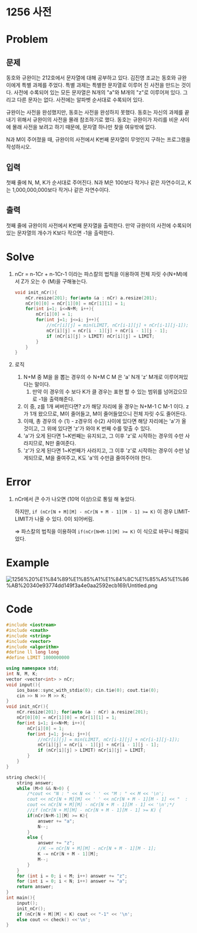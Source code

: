 # 1256 사전

# Problem

## 문제

동호와 규완이는 212호에서 문자열에 대해 공부하고 있다. 김진영 조교는 동호와 규완이에게 특별 과제를 주었다. 특별 과제는 특별한 문자열로 이루어 진 사전을 만드는 것이다. 사전에 수록되어 있는 모든 문자열은 N개의 "a"와 M개의 "z"로 이루어져 있다. 그리고 다른 문자는 없다. 사전에는 알파벳 순서대로 수록되어 있다.

규완이는 사전을 완성했지만, 동호는 사전을 완성하지 못했다. 동호는 자신의 과제를 끝내기 위해서 규완이의 사전을 몰래 참조하기로 했다. 동호는 규완이가 자리를 비운 사이에 몰래 사전을 보려고 하기 때문에, 문자열 하나만 찾을 여유밖에 없다.

N과 M이 주어졌을 때, 규완이의 사전에서 K번째 문자열이 무엇인지 구하는 프로그램을 작성하시오.

## 입력

첫째 줄에 N, M, K가 순서대로 주어진다. N과 M은 100보다 작거나 같은 자연수이고, K는 1,000,000,000보다 작거나 같은 자연수이다.

## 출력

첫째 줄에 규완이의 사전에서 K번째 문자열을 출력한다. 만약 규완이의 사전에 수록되어 있는 문자열의 개수가 K보다 작으면 -1을 출력한다.

# Solve

1. nCr = n-1Cr + n-1Cr-1 이라는 파스칼의 법칙을 이용하여 전체 자릿 수(N+M)에서 Z가 오는 수 (M)을 구해놓는다.

    ```cpp
    void init_nCr(){
        nCr.resize(201); for(auto &a : nCr) a.resize(201);
        nCr[0][0] = nCr[1][0] = nCr[1][1] = 1;
        for(int i=1; i<=N+M; i++){
            nCr[i][0] = 1;
            for(int j=1; j<=i; j++){
                //nCr[i][j] = min(LIMIT, nCr[i-1][j] + nCr[i-1][j-1]);
                nCr[i][j] = nCr[i - 1][j] + nCr[i - 1][j - 1];
                if (nCr[i][j] > LIMIT) nCr[i][j] = LIMIT;
            }
        }
    }
    ```

2. 로직
    1. N+M 중 M을 을 뽑는 경우의 수  N+M C M 은 'a' N개 'z' M개로 이루어져있다는 말이다.
        1. 만약 이 경우의 수 보다 K가 클 경우는 표현 할 수 있는 범위를 넘어갔으므로 -1을 출력해준다.
    2. 이 중, z를 1개 써버린다면? z가 해당 자리에 올 경우는 N+M-1 C M-1 이다. z가 1개 왔으므로, M이 줄어들고, M이 줄어들었으니 전체 자릿 수도 줄어든다.
    3. 이때, 총 경우의 수 (1) - z경우의 수(2)  사이에 있다면 해당 자리에는 'a'가 올 것이고, 그 위에 있다면 'z'가 와야 K  번째 수를 맞출 수 있다.
    4. 'a'가 오게 된다면 1~K번째는 유지되고, 그 이후 'z'로 시작하는 경우의 수만 사라지므로, N만 줄여준다.
    5. 'z'가 오게 된다면 1~K번째가 사라지고, 그 이후 'z'로 시작하는 경우이 수만 남게되므로, M을 줄여주고, K도 'a'의 수만큼 줄여주어야 한다. 

# Error

1. nCr에서 큰 수가 나오면 (10억 이상)으로 통일 해 놓았다.

    하지만, `if (nCr[N + M][M] - nCr[N + M - 1][M - 1] >= K)` 이 경우 LIMIT-LIMIT가 나올 수 있다. 0이 되어버림.

    ⇒ 파스칼의 법칙을 이용하여 `if(nCr[N+M-1][M] >= K)` 이 식으로 바꾸니 해결되었다.

# Example

![1256%20%E1%84%89%E1%85%A1%E1%84%8C%E1%85%A5%E1%86%AB%20340e93774dd149f3a4e0aa2592ecb169/Untitled.png](1256%20%E1%84%89%E1%85%A1%E1%84%8C%E1%85%A5%E1%86%AB%20340e93774dd149f3a4e0aa2592ecb169/Untitled.png)

# Code

```cpp
#include <iostream>
#include <cmath>
#include <string>
#include <vector>
#include <algorithm>
#define ll long long
#define LIMIT 1000000000

using namespace std;
int N, M, K;
vector <vector<int> > nCr;
void input(){
    ios_base::sync_with_stdio(0); cin.tie(0); cout.tie(0);
    cin >> N >> M >> K;
}
void init_nCr(){
    nCr.resize(201); for(auto &a : nCr) a.resize(201);
    nCr[0][0] = nCr[1][0] = nCr[1][1] = 1;
    for(int i=1; i<=N+M; i++){
        nCr[i][0] = 1;
        for(int j=1; j<=i; j++){
            //nCr[i][j] = min(LIMIT, nCr[i-1][j] + nCr[i-1][j-1]);
            nCr[i][j] = nCr[i - 1][j] + nCr[i - 1][j - 1];
            if (nCr[i][j] > LIMIT) nCr[i][j] = LIMIT;
        }
    }
}

string check(){
    string answer;
    while (M>0 && N>0) {
        /*cout << "N : " << N << ' ' << "M : " << M << '\n';
        cout << nCr[N + M][M] << ' ' << nCr[N + M - 1][M - 1] << "  :  " << K << '\n';
        cout << nCr[N + M][M] - nCr[N + M - 1][M - 1] << '\n';*/
        //if (nCr[N + M][M] - nCr[N + M - 1][M - 1] >= K) {
        if(nCr[N+M-1][M] >= K){
            answer += "a";
            N--;
        }
        else {
            answer += "z";
            //K -= nCr[N + M][M] - nCr[N + M - 1][M - 1];
            K -= nCr[N + M - 1][M];
            M--;
        }
    }
    for (int i = 0; i < M; i++) answer += "z";
    for (int i = 0; i < N; i++) answer += "a";
    return answer;
}
int main(){
    input();
    init_nCr();
    if (nCr[N + M][M] < K) cout << "-1" << '\n';
    else cout << check() <<'\n';
}
```